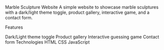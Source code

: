 

Marble Sculpture Website
A simple website to showcase marble sculptures with a dark/light theme toggle, product gallery, interactive game, and a contact form.

Features

Dark/Light theme toggle
Product gallery
Interactive guessing game
Contact form
Technologies
HTML
CSS
JavaScript
